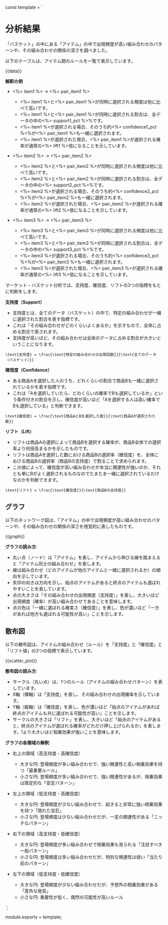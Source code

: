 const template = `
# 分析結果

「バスケット」の中にある「アイテム」の中で出現頻度が高い組み合わせのパターンや、その組み合わせの関係の深さを調べました。

以下のテーブルは、アイテム間のルールを一覧で表示しています。

{{data}}

**解釈の例**

* <%= item1 %> → <%= pair_item1 %>
    * <%= item1 %>と<%= pair_item1 %>が同時に選択される頻度は他に比べて高いです。
    * <%= item1 %>と<%= pair_item1 %>が同時に選択される割合は、全データの中の<%= support1_pct %>%です。
    * <%= item1 %>が選択される場合、そのうち約<%= confidence1_pct %>%が<%= pair_item1 %>も一緒に選択されます。
    * <%= item1 %>が選択された場合、<%= pair_item1 %>が選択される確率が通常の<%= lift1 %>倍になることを示しています。

* <%= item2 %> → <%= pair_item2 %>
    * <%= item2 %>と<%= pair_item2 %>が同時に選択される頻度は他に比べて高いです。
    * <%= item2 %>と<%= pair_item2 %>が同時に選択される割合は、全データの中の<%= support2_pct %>%です。
    * <%= item2 %>が選択される場合、そのうち約<%= confidence2_pct %>%が<%= pair_item2 %>も一緒に選択されます。
    * <%= item2 %>が選択された場合、<%= pair_item2 %>が選択される確率が通常の<%= lift2 %>倍になることを示しています。

* <%= item3 %> → <%= pair_item3 %>
    * <%= item3 %>と<%= pair_item3 %>が同時に選択される頻度は他に比べて高いです。
    * <%= item3 %>と<%= pair_item3 %>が同時に選択される割合は、全データの中の<%= support3_pct %>%です。
    * <%= item3 %>が選択される場合、そのうち約<%= confidence3_pct %>%が<%= pair_item3 %>も一緒に選択されます。
    * <%= item3 %>が選択された場合、<%= pair_item3 %>が選択される確率が通常の<%= lift3 %>倍になることを示しています。

マーケット・バスケット分析では、支持度、確信度、リフトの3つの指標をもとに判断をします。

**支持度（Support）**

* 支持度とは、全てのデータ（バスケット）の中で、特定の組み合わせが一緒に選択された割合を表す指標です。
* これは「その組み合わせがどのくらいよくあるか」を示すもので、全体に占める割合で表されます。
* 支持度が高いほど、その組み合わせは全体のデータに占める割合が大きいということになります。

```
\text{支持度} = \frac{\text{特定の組み合わせの出現回数}}{\text{全てのデータ（バスケット）}}
```

**確信度（Confidence）**
* ある商品Aを選択した人のうち、どれくらいの割合で商品Bも一緒に選択されているかを表す指標です。
* これは「Aを選択していたら、どのくらいの確率でBも選択しているか」という条件付きの割合を示し、確信度が高いほど「Aを選択する人は高い確率でBも選択している」と判断できます。

```
\text{確信度} = \frac{\text{商品AとBを選択した数}}{\text{商品Aが選択された数}}
```

**リフト（Lift）**

* リフトは商品Aの選択によって商品Bを選択する確率が、商品B全体での選択率より何倍高まるかを示したものです。
* リフトは商品Aを選択した数における商品Bの選択率（確信度）を、全体における商品Bの選択率（商品Bの支持度）で割ることで求められます。
* この値によって、確信度が高い組み合わせが本当に関連性が強いのか、それとも単にBがよく選択されるものなのでたまたま一緒に選択されているだけなのかを判断できます。

```
\text{リフト} = \frac{\text{確信度}}{\text{商品Bの支持度}}
```

## グラフ

以下のネットワーク図は、「アイテム」の中で出現頻度が高い組み合わせのパターンや、その組み合わせの関係の深さを視覚的に表したものです。

{{graph}}

**グラフの読み方**:

* 丸い点（ノード）は「アイテム」を表し、アイテムから伸びる線を踏まえると「アイテム同士の組み合わせ」を表します。
* 線は組み合わせ（どのアイテムが他のアイテムと一緒に選択されるか）の傾向を示しています。
* 矢印の向きは方向を示し、始点のアイテムがあると終点のアイテムも選ばれやすいことを表しています。
* 点の大きさは「その組み合わせの出現頻度（支持度）」を表し、大きいほど出現頻度（確率）が高い組み合わせであることを意味します。
* 点の色は「一緒に選ばれる確実さ（確信度）」を表し、色が濃いほど「一方があれば他方も選ばれる可能性が高い」ことを示します。

## 散布図

以下の散布図は、アイテムの組み合わせ（ルール）を「支持度」と「確信度」と「リフト値」の3つの指標で表示しています。

{{scatter_plot}}

**散布図の読み方**:

* サークル（丸い点）は、1つのルール（アイテムの組み合わせパターン）を表しています。
* X軸（横軸）は「支持度」を表し、その組み合わせの出現確率を示しています。
* Y軸（縦軸）は「確信度」を表し、色が濃いほど「始点のアイテムがあれば終点のアイテムも共に選ばれる可能性が高い」ことを示します。
* サークルの大きさは「リフト」を表し、大きいほど「始点のアイテムがあると、終点のアイテムが選ばれる確率がどれだけ押し上げられるか」を表します。1より大きいほど相乗効果が強いことを意味します。

**グラフの各領域の解釈**:

* 右上の領域（高支持度・高確信度）
  - 大きな円: 登場頻度が多い組み合わせで、強い関連性と高い相乗効果を持つ「最重要ルール」
  - 小さな円: 登場頻度が多い組み合わせで、強い関連性があるが、相乗効果は限定的な「安定パターン」

* 左上の領域（低支持度・高確信度）
  - 大きな円: 登場頻度が少ない組み合わせで、起きると非常に強い相乗効果を持つ「隠れた宝石」
  - 小さな円: 登場頻度は少ない組み合わせだが、一定の関連性がある「ニッチなパターン」

* 右下の領域（高支持度・低確信度）
  - 大きな円: 登場頻度が多い組み合わせで相乗効果も見られる「注目すべき一般パターン」
  - 小さな円: 登場頻度は多い組み合わせだが、特別な関連性は弱い「当たり前のパターン」

* 左下の領域（低支持度・低確信度）
  - 大きな円: 登場頻度が少ない組み合わせだが、予想外の相乗効果がある「意外な発見」
  - 小さな円: 重要性が低く、偶然の可能性が高いルール

`;

module.exports = template;
